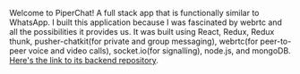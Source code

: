 Welcome to PiperChat! A full stack app that is functionally similar to WhatsApp. I built this application because I was fascinated by webrtc and all the possibilities it provides us. It was built using React, Redux, Redux thunk, pusher-chatkit(for private and group messaging), webrtc(for peer-to-peer voice and video calls), socket.io(for signalling), node.js, and mongoDB. <a href='https://github.com/abkr08/piedpiper-backend' >Here's the link to its backend repository</a>. 
